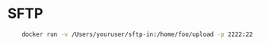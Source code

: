 # SFTP

```sh
    docker run -v /Users/youruser/sftp-in:/home/foo/upload -p 2222:22 -d atmoz/sftp foo:pass
```